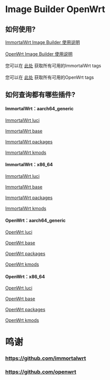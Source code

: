 # Image Builder OpenWrt
## 如何使用?
[ImmortalWrt Image Builder 使用说明](https://github.com/1715173329/blog/issues/8) <br><br>
[OpenWrt Image Builder 使用说明](https://openwrt.org/docs/guide-user/additional-software/imagebuilder) <br><br>
您可以在 [此处](https://hub.docker.com/r/immortalwrt/imagebuilder/tags) 获取所有可用的ImmortalWrt tags <br><br>
您可以在 [此处](https://hub.docker.com/r/openwrt/imagebuilder/tags) 获取所有可用的OpenWrt tags
## 如何查询都有哪些插件?
#### ImmortalWrt：aarch64_generic
[ImmortalWrt luci](https://mirrors.sjtug.sjtu.edu.cn/immortalwrt/releases/24.10-SNAPSHOT/packages/aarch64_generic/luci/) <br><br>
[ImmortalWrt base](https://mirrors.sjtug.sjtu.edu.cn/immortalwrt/releases/24.10-SNAPSHOT/packages/aarch64_generic/base/) <br><br>
[ImmortalWrt packages](https://mirrors.sjtug.sjtu.edu.cn/immortalwrt/releases/24.10-SNAPSHOT/packages/aarch64_generic/packages/) <br><br>
[ImmortalWrt kmods](https://mirrors.sjtug.sjtu.edu.cn/immortalwrt/releases/24.10-SNAPSHOT/targets/rockchip/armv8/kmods/)
#### ImmortalWrt：x86_64
[ImmortalWrt luci](https://mirrors.sjtug.sjtu.edu.cn/immortalwrt/releases/24.10-SNAPSHOT/packages/x86_64/luci/) <br><br>
[ImmortalWrt base](https://mirrors.sjtug.sjtu.edu.cn/immortalwrt/releases/24.10-SNAPSHOT/packages/x86_64/base/) <br><br>
[ImmortalWrt packages](https://mirrors.sjtug.sjtu.edu.cn/immortalwrt/releases/24.10-SNAPSHOT/packages/x86_64/packages/) <br><br>
[ImmortalWrt kmods](https://mirrors.sjtug.sjtu.edu.cn/immortalwrt/releases/24.10-SNAPSHOT/targets/x86/64/kmods/)
#### OpenWrt：aarch64_generic
[OpenWrt luci](https://mirrors.sjtug.sjtu.edu.cn/openwrt/releases/24.10-SNAPSHOT/packages/aarch64_generic/luci/) <br><br>
[OpenWrt base](https://mirrors.sjtug.sjtu.edu.cn/openwrt/releases/24.10-SNAPSHOT/packages/aarch64_generic/base/) <br><br>
[OpenWrt packages](https://mirrors.sjtug.sjtu.edu.cn/openwrt/releases/24.10-SNAPSHOT/packages/aarch64_generic/packages/) <br><br>
[OpenWrt kmods](https://mirrors.sjtug.sjtu.edu.cn/openwrt/releases/24.10-SNAPSHOT/targets/rockchip/armv8/kmods/)
#### OpenWrt：x86_64
[OpenWrt luci](https://mirrors.sjtug.sjtu.edu.cn/openwrt/releases/24.10-SNAPSHOT/packages/x86_64/luci/) <br><br>
[OpenWrt base](https://mirrors.sjtug.sjtu.edu.cn/openwrt/releases/24.10-SNAPSHOT/packages/x86_64/base/) <br><br>
[OpenWrt packages](https://mirrors.sjtug.sjtu.edu.cn/openwrt/releases/24.10-SNAPSHOT/packages/x86_64/packages/) <br><br>
[OpenWrt kmods](https://mirrors.sjtug.sjtu.edu.cn/openwrt/releases/24.10-SNAPSHOT/targets/x86/64/kmods/)
# 鸣谢
### https://github.com/immortalwrt
### https://github.com/openwrt

